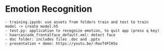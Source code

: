 # Emotion Recognition
    - training.ipynb: use assets from folders train and test to train model -> create model.h5
    - test.py: application to recognize emotion, to quit app (press q key)
    - haarcascade_frontalface_default.xml: detect face
    - doc folder: includes files .doc and .pptx
    - presentation + demo: https://youtu.be/-RavT4FCH5o